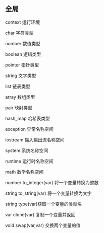 ## 全局

context 运行环境

char 字符类型

number 数值类型

boolean 逻辑类型

pointer 指针类型

string 文字类型

list 链表类型

array 数组类型

pair 映射类型

hash\_map 哈希表类型

exception 异常名称空间

iostream 输入输出流名称空间

system 系统名称空间

runtime 运行时名称空间

math 数学名称空间

number to\_integer\(var\) 将一个变量转换为整数

string to\_string\(var\) 将一个变量转换为文字

string type\(var\)获取一个变量的类型名

var clone\(var\) 复制一个变量并返回

void swap\(var,var\) 交换两个变量的值

